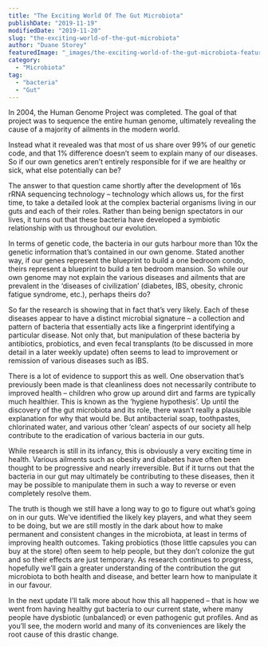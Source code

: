 ```yaml
---
title: "The Exciting World Of The Gut Microbiota"
publishDate: "2019-11-19"
modifiedDate: "2019-11-20"
slug: "the-exciting-world-of-the-gut-microbiota"
author: "Duane Storey"
featuredImage: "_images/the-exciting-world-of-the-gut-microbiota-featured.jpg"
category:
  - "Microbiota"
tag:
  - "bacteria"
  - "Gut"
---
```


In 2004, the Human Genome Project was completed. The goal of that project was to sequence the entire human genome, ultimately revealing the cause of a majority of ailments in the modern world.

Instead what it revealed was that most of us share over 99% of our genetic code, and that 1% difference doesn’t seem to explain many of our diseases. So if our own genetics aren’t entirely responsible for if we are healthy or sick, what else potentially can be?

The answer to that question came shortly after the development of 16s rRNA sequencing technology – technology which allows us, for the first time, to take a detailed look at the complex bacterial organisms living in our guts and each of their roles. Rather than being benign spectators in our lives, it turns out that these bacteria have developed a symbiotic relationship with us throughout our evolution.

In terms of genetic code, the bacteria in our guts harbour more than 10x the genetic information that’s contained in our own genome. Stated another way, if our genes represent the blueprint to build a one bedroom condo, theirs represent a blueprint to build a ten bedroom mansion. So while our own genome may not explain the various diseases and ailments that are prevalent in the ‘diseases of civilization’ (diabetes, IBS, obesity, chronic fatigue syndrome, etc.), perhaps theirs do?

So far the research is showing that in fact that’s very likely. Each of these diseases appear to have a distinct microbial signature – a collection and pattern of bacteria that essentially acts like a fingerprint identifying a particular disease. Not only that, but manipulation of these bacteria by antibiotics, probiotics, and even fecal transplants (to be discussed in more detail in a later weekly update) often seems to lead to improvement or remission of various diseases such as IBS.

There is a lot of evidence to support this as well. One observation that’s previously been made is that cleanliness does not necessarily contribute to improved health – children who grow up around dirt and farms are typically much healthier. This is known as the ‘hygiene hypothesis’. Up until the discovery of the gut microbiota and its role, there wasn’t really a plausible explanation for why that would be. But antibacterial soap, toothpastes, chlorinated water, and various other ‘clean’ aspects of our society all help contribute to the eradication of various bacteria in our guts.

While research is still in its infancy, this is obviously a very exciting time in health. Various ailments such as obesity and diabetes have often been thought to be progressive and nearly irreversible. But if it turns out that the bacteria in our gut may ultimately be contributing to these diseases, then it may be possible to manipulate them in such a way to reverse or even completely resolve them.

The truth is though we still have a long way to go to figure out what’s going on in our guts. We’ve identified the likely key players, and what they seem to be doing, but we are still mostly in the dark about how to make permanent and consistent changes in the microbiota, at least in terms of improving health outcomes. Taking probiotics (those little capsules you can buy at the store) often seem to help people, but they don’t colonize the gut and so their effects are just temporary. As research continues to progress, hopefully we’ll gain a greater understanding of the contribution the gut microbiota to both health and disease, and better learn how to manipulate it in our favour.

In the next update I’ll talk more about how this all happened – that is how we went from having healthy gut bacteria to our current state, where many people have dysbiotic (unbalanced) or even pathogenic gut profiles. And as you’ll see, the modern world and many of its conveniences are likely the root cause of this drastic change.